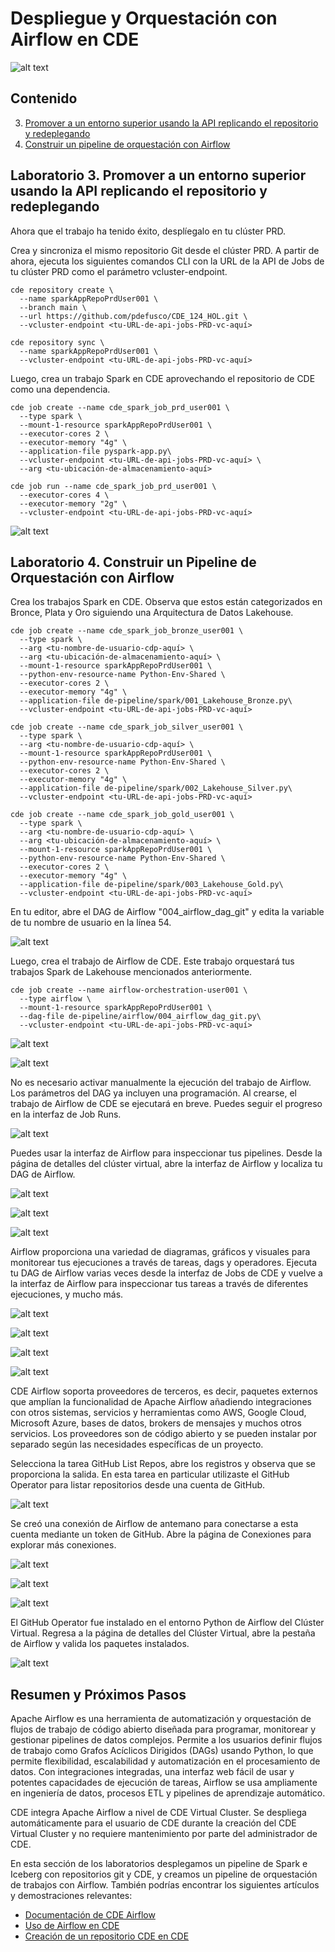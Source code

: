 # Despliegue y Orquestación con Airflow en CDE

![alt text](../../img/cicd-deployment.png)

## Contenido

3. [Promover a un entorno superior usando la API replicando el repositorio y redeplegando](https://github.com/pdefusco/CDE_124_HOL/blob/main/step_by_step_guides/english/03-deployment.md#lab-3-promote-to-higher-env-using-api-by-replicating-repo-and-redeploy)
4. [Construir un pipeline de orquestación con Airflow](https://github.com/pdefusco/CDE_124_HOL/blob/main/step_by_step_guides/english/03-deployment.md#lab-4-build-orchestration-pipeline-with-airflow)

## Laboratorio 3. Promover a un entorno superior usando la API replicando el repositorio y redeplegando

Ahora que el trabajo ha tenido éxito, desplíegalo en tu clúster PRD.

Crea y sincroniza el mismo repositorio Git desde el clúster PRD. A partir de ahora, ejecuta los siguientes comandos CLI con la URL de la API de Jobs de tu clúster PRD como el parámetro vcluster-endpoint.

```
cde repository create \
  --name sparkAppRepoPrdUser001 \
  --branch main \
  --url https://github.com/pdefusco/CDE_124_HOL.git \
  --vcluster-endpoint <tu-URL-de-api-jobs-PRD-vc-aquí>
```

```
cde repository sync \
  --name sparkAppRepoPrdUser001 \
  --vcluster-endpoint <tu-URL-de-api-jobs-PRD-vc-aquí>
```

Luego, crea un trabajo Spark en CDE aprovechando el repositorio de CDE como una dependencia.

```
cde job create --name cde_spark_job_prd_user001 \
  --type spark \
  --mount-1-resource sparkAppRepoPrdUser001 \
  --executor-cores 2 \
  --executor-memory "4g" \
  --application-file pyspark-app.py\
  --vcluster-endpoint <tu-URL-de-api-jobs-PRD-vc-aquí> \
  --arg <tu-ubicación-de-almacenamiento-aquí>
```

```
cde job run --name cde_spark_job_prd_user001 \
  --executor-cores 4 \
  --executor-memory "2g" \
  --vcluster-endpoint <tu-URL-de-api-jobs-PRD-vc-aquí>
```

![alt text](../../img/move-job.png)

## Laboratorio 4. Construir un Pipeline de Orquestación con Airflow

Crea los trabajos Spark en CDE. Observa que estos están categorizados en Bronce, Plata y Oro siguiendo una Arquitectura de Datos Lakehouse.

```
cde job create --name cde_spark_job_bronze_user001 \
  --type spark \
  --arg <tu-nombre-de-usuario-cdp-aquí> \
  --arg <tu-ubicación-de-almacenamiento-aquí> \
  --mount-1-resource sparkAppRepoPrdUser001 \
  --python-env-resource-name Python-Env-Shared \
  --executor-cores 2 \
  --executor-memory "4g" \
  --application-file de-pipeline/spark/001_Lakehouse_Bronze.py\
  --vcluster-endpoint <tu-URL-de-api-jobs-PRD-vc-aquí>
```

```
cde job create --name cde_spark_job_silver_user001 \
  --type spark \
  --arg <tu-nombre-de-usuario-cdp-aquí> \
  --mount-1-resource sparkAppRepoPrdUser001 \
  --python-env-resource-name Python-Env-Shared \
  --executor-cores 2 \
  --executor-memory "4g" \
  --application-file de-pipeline/spark/002_Lakehouse_Silver.py\
  --vcluster-endpoint <tu-URL-de-api-jobs-PRD-vc-aquí>
```

```
cde job create --name cde_spark_job_gold_user001 \
  --type spark \
  --arg <tu-nombre-de-usuario-cdp-aquí> \
  --arg <tu-ubicación-de-almacenamiento-aquí> \
  --mount-1-resource sparkAppRepoPrdUser001 \
  --python-env-resource-name Python-Env-Shared \
  --executor-cores 2 \
  --executor-memory "4g" \
  --application-file de-pipeline/spark/003_Lakehouse_Gold.py\
  --vcluster-endpoint <tu-URL-de-api-jobs-PRD-vc-aquí>
```

En tu editor, abre el DAG de Airflow "004_airflow_dag_git" y edita la variable de tu nombre de usuario en la línea 54.

![alt text](../../img/username-dag.png)

Luego, crea el trabajo de Airflow de CDE. Este trabajo orquestará tus trabajos Spark de Lakehouse mencionados anteriormente.

```
cde job create --name airflow-orchestration-user001 \
  --type airflow \
  --mount-1-resource sparkAppRepoPrdUser001 \
  --dag-file de-pipeline/airflow/004_airflow_dag_git.py\
  --vcluster-endpoint <tu-URL-de-api-jobs-PRD-vc-aquí>
```

![alt text](../../img/jobs-cde.png)

![alt text](../../img/jobs-in-ui.png)

No es necesario activar manualmente la ejecución del trabajo de Airflow. Los parámetros del DAG ya incluyen una programación. Al crearse, el trabajo de Airflow de CDE se ejecutará en breve. Puedes seguir el progreso en la interfaz de Job Runs.

![alt text](../../img/jobs-completed.png)

Puedes usar la interfaz de Airflow para inspeccionar tus pipelines. Desde la página de detalles del clúster virtual, abre la interfaz de Airflow y localiza tu DAG de Airflow.

![alt text](../../img/vcdetails.png)

![alt text](../../img/open-your-dag.png)

![alt text](../../img/dag-runs-page.png)

Airflow proporciona una variedad de diagramas, gráficos y visuales para monitorear tus ejecuciones a través de tareas, dags y operadores. Ejecuta tu DAG de Airflow varias veces desde la interfaz de Jobs de CDE y vuelve a la interfaz de Airflow para inspeccionar tus tareas a través de diferentes ejecuciones, y mucho más.

![alt text](../../img/trigger-dag.png)

![alt text](../../img/airflow-details.png)

![alt text](../../img/airflow-graphs.png)

![alt text](../../img/airflow-task-compare.png)

CDE Airflow soporta proveedores de terceros, es decir, paquetes externos que amplían la funcionalidad de Apache Airflow añadiendo integraciones con otros sistemas, servicios y herramientas como AWS, Google Cloud, Microsoft Azure, bases de datos, brokers de mensajes y muchos otros servicios. Los proveedores son de código abierto y se pueden instalar por separado según las necesidades específicas de un proyecto.

Selecciona la tarea GitHub List Repos, abre los registros y observa que se proporciona la salida. En esta tarea en particular utilizaste el GitHub Operator para listar repositorios desde una cuenta de GitHub.

![alt text](../../img/airflow-github-list-repos.png)

Se creó una conexión de Airflow de antemano para conectarse a esta cuenta mediante un token de GitHub. Abre la página de Conexiones para explorar más conexiones.

![alt text](../../img/airflow-connections.png)

![alt text](../../img/airflow-connections-2.png)

![alt text](../../img/airflow-connections-3.png)

El GitHub Operator fue instalado en el entorno Python de Airflow del Clúster Virtual. Regresa a la página de detalles del Clúster Virtual, abre la pestaña de Airflow y valida los paquetes instalados.

![alt text](../../img/airflow-installed-packages.png)

## Resumen y Próximos Pasos

Apache Airflow es una herramienta de automatización y orquestación de flujos de trabajo de código abierto diseñada para programar, monitorear y gestionar pipelines de datos complejos. Permite a los usuarios definir flujos de trabajo como Grafos Acíclicos Dirigidos (DAGs) usando Python, lo que permite flexibilidad, escalabilidad y automatización en el procesamiento de datos. Con integraciones integradas, una interfaz web fácil de usar y potentes capacidades de ejecución de tareas, Airflow se usa ampliamente en ingeniería de datos, procesos ETL y pipelines de aprendizaje automático.

CDE integra Apache Airflow a nivel de CDE Virtual Cluster. Se despliega automáticamente para el usuario de CDE durante la creación del CDE Virtual Cluster y no requiere mantenimiento por parte del administrador de CDE.

En esta sección de los laboratorios desplegamos un pipeline de Spark e Iceberg con repositorios git y CDE, y creamos un pipeline de orquestación de trabajos con Airflow. También podrías encontrar los siguientes artículos y demostraciones relevantes:

* [Documentación de CDE Airflow](https://docs.cloudera.com/cdp-private-cloud-upgrade/latest/cdppvc-data-migration-spark/topics/cdp-migration-spark-cde-airflow-overview.html)
* [Uso de Airflow en CDE](https://docs.cloudera.com/cdp-private-cloud-upgrade/latest/cdppvc-data-migration-spark/topics/cdp-migration-spark-cde-using-airflow.html)
* [Creación de un repositorio CDE en CDE](https://docs.cloudera.com/data-engineering/1.5.4/manage-jobs/topics/cde-git-repo.html)
